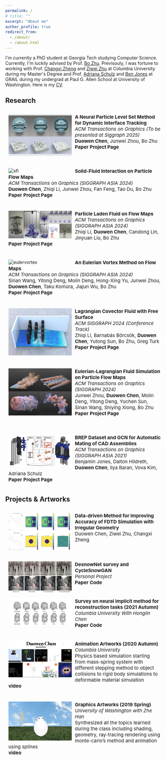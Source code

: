```yaml
---
permalink: /
# title: ""
excerpt: "About me"
author_profile: true
redirect_from: 
  - /about/
  - /about.html
---
```

<style type="text/css">
    #pubContainer{position:relative;}
    #paper{margin-top:20px;padding:10px;border-radius:5px;}
    #paper #paperimg{float:left;width:200px;display:block;margin:0 10px 0 0;padding:0;border:0}
    #paper #paperinfo{margin:0;padding:0;border:0;font-size:15px;}
    #paperinfo a{text-decoration:none;font-weight:700;}
    #abstract{position:relative;border-top:1px solid gray;width:694px;display:none;margin-top:-1px;padding:10px;background:#f0f0f0!important;border-bottom-left-radius:5px;border-bottom-right-radius:5px;font-size:14px;color:#222}
</style>

I'm currently a PhD student at Georgia Tech studying Computer Science. Currently, I'm luckily advised by Prof. [Bo Zhu](https://faculty.cc.gatech.edu/~bozhu/). Previsouly, I was fortune to working with Prof. [Changxi Zheng](http://www.cs.columbia.edu/~cxz/) and [Ziwei Zhu](https://2iw31zhv.github.io/) at Columbia University during my Master's Degree and Prof. [Adriana Schulz](https://homes.cs.washington.edu/~adriana/) and [Ben Jones](https://homes.cs.washington.edu/~benjones/) at GRAIL during my undergrad at Paul G. Allen School at University of Washington.
Here is my [CV](../files/duowenchen_cv_2025.pdf).
## Research
<p>
  <div id='pubContainer'>
    <div id='paper'>
      <div>
        <img id="paperimg" src="../images/neural_pls.png" alt="neural_pls" />
      </div>
      <div id="paperinfo">
        <b>A Neural Particle Level Set Method for Dynamic Interface Tracking</b><br />
        <i>ACM Transactions on Graphics (To be presented at Siggraph 2025)</i><br />
        <b>Duowen Chen</b>, Junwei Zhou, Bo Zhu<br />
        <a nonsmooth="1" href="../projects/neural-pls-project-page/static/pdfs/neural-pls.pdf" class="">Paper</a>
        <a nonsmooth="1" href="../projects/neural-pls-project-page/index.html" class="">Project Page</a>
      </div>
    </div>
    <br />
    <div id='paper'>
      <div>
        <img id="paperimg" src="../projects/pfm-sfi-project-page/static/images/representative.jpg" alt="sfi"/>
      </div>
      <div id='paperinfo'>
        <b>Solid-Fluid Interaction on Particle Flow Maps</b><br />
        <i>ACM Transactions on Graphics (SIGGRAPH ASIA 2024)</i><br />
        <b>Duowen Chen</b>, Zhiqi Li, Junwei Zhou, Fan Feng, Tao Du, Bo Zhu<br />
        <a nonsmooth="1" href="../projects/pfm-sfi-project-page/static/pdfs/SASIA_2024__Solid_Fluid_Interaction_on_Particle_Flow_Maps.pdf" class="">Paper</a>
        <a nonsmooth="1" href="../projects/pfm-sfi-project-page/index.html" class="">Project Page</a>
      </div>
    </div>
    <div id='paper'>
      <div>
        <img id="paperimg" src="../images/papers_407s3.jpg" alt="laden"/>
      </div>
      <div id='paperinfo'>
        <b>Particle Laden Fluid on Flow Maps</b><br />
        <i>ACM Transactions on Graphics (SIGGRAPH ASIA 2024)</i><br />
        Zhiqi Li, <b>Duowen Chen</b>, Candong Lin, Jinyuan Liu, Bo Zhu<br />
        <a nonsmooth="1" href="https://arxiv.org/pdf/2409.06246" class="">Paper</a>
        <a nonsmooth="1" href="https://pearseven.github.io/LadenFlowProject/" class="">Project Page</a>
      </div>
    </div>
    <div id='paper'>
      <div>
        <img id="paperimg" src="../images/papers_1203s3.jpg" alt="eulervortex"/>
      </div>
      <div id='paperinfo'>
        <b>An Eulerian Vortex Method on Flow Maps</b><br />
        <i>ACM Transactions on Graphics (SIGGRAPH ASIA 2024)</i><br />
        Sinan Wang, Yitong Deng, Molin Deng, Hong-Xing Yu, Junwei Zhou, <b>Duowen Chen</b>, Taku Komura, Jiajun Wu, Bo Zhu<br />
        <a nonsmooth="1" href="https://dl.acm.org/doi/pdf/10.1145/3687996" class="">Paper</a>
        <a nonsmooth="1" href="https://evm.sinanw.com/" class="">Project Page</a>
      </div>
    </div>
    <div id='paper'>
      <div>
        <img id="paperimg" src="../images/lag_covector.jpg" alt="lag_covector"/>
      </div>
      <div id='paperinfo'>
        <b>Lagrangian Covector Fluid with Free Surface</b><br />
        <i>ACM SIGGRAPH 2024 (Conference Track)</i><br />
        Zhiqi Li, Barnabás Börcsök, <b>Duowen Chen</b>, Yutong Sun, Bo Zhu, Greg Turk<br />
        <a nonsmooth="1" href="https://arxiv.org/pdf/2405.09801" class="">Paper</a>
        <a nonsmooth="1" href="https://zhiqili-cg.github.io/CovectorFluidFreeSurface/" class="">Project Page</a>
      </div>
    </div>
    <br />
    <div id='paper'>
      <div>
        <img id="paperimg" src="../images/pfm.png" alt="pfm"/>
      </div>
      <div id='paperinfo'>
        <b>Eulerian-Lagrangian Fluid Simulation on Particle Flow Maps</b><br />
        <i>ACM Transactions on Graphics (SIGGRAPH 2024)</i><br />
        Junwei Zhou, <b>Duowen Chen</b>, Molin Deng, Yitong Deng, Yuchen Sun, Sinan Wang, Shiying Xiong, Bo Zhu<br />
        <a nonsmooth="1" href="https://www.arxiv.org/pdf/2405.09672" class="">Paper</a>
        <a nonsmooth="1" href="https://zjw49246.github.io/projects/pfm/" class="">Project Page</a>
      </div>
    </div>
    <br />
    <div id='paper'>
      <div>
        <img id="paperimg" src="../images/project_2.png" alt="project_2"/>
      </div>
      <div id='paperinfo'>
        <b>BREP Dataset and GCN for Automatic Mating of CAD Assemblies</b><br />
        <i>ACM Transactions on Graphics (SIGGRAPH ASIA 2021)</i><br />
        Benjamin Jones, Dalton Hildreth, <b>Duowen Chen</b>, Ilya Baran, Vova Kim, Adriana Schulz<br />
        <a nonsmooth="1" href="https://arxiv.org/pdf/2105.12238.pdf" class="">Paper</a>
        <a nonsmooth="1" href="https://grail.cs.washington.edu/projects/automate/" class="">Project Page</a>
      </div>
    </div>
  </div>
</p>

## Projects & Artworks
<p>
  <div id='pubContainer'>
    <div id='paper'>
      <div>
        <img id="paperimg" src="../images/project_1.png" alt="project_1"/>
      </div>
      <div id='paperinfo'>
        <b>Data-driven Method for Improving Accuracy of FDTD Simulation with Irregular Geometry </b><br />
        Duowen Chen, Ziwei Zhu, Changxi Zheng<br />
        <br />
        <!-- <a nonsmooth="1" href="None" class="">\n</a> -->        
      </div>
    </div>
    <div id='paper'>
      <div>
        <img id="paperimg" src="../images/snow_project.png" alt="snow_project"/>
      </div>
      <div id='paperinfo'>
        <b>DesnowNet survey and CycleSnowGAN</b><br />
        <i>Personal Project</i><br />
        <a nonsmooth="1" href="./files/CycleSNOW.pdf" class="">Paper</a>
        <a nonsmooth="1" href="https://drive.google.com/file/d/1RThID3qo9kXwZ0XjRHKJ240YMcTGfBIc/view?usp=sharing" class="">Code</a>
      </div>
    </div>
    <div id='paper'>
      <div>
        <img id="paperimg" src="../images/project_3.png" alt="project_3"/>
      </div>
      <div id='paperinfo'>
        <b>Survey on neural implicit method for reconstruction tasks (2021 Autumn)</b><br />
        <i>Columbia University With Honglin Chen</i><br />
        <a nonsmooth="1" href="./files/NNDL_Project_Final_Report.pdf" class="">Paper</a>
        <a nonsmooth="1" href="./files/neural-implicit-master.zip" class="">Code</a>
      </div>
    </div>
    <div id='paper'>
      <div>
        <img id="paperimg" src="../images/animation.png" alt="animation"/>
      </div>
      <div id='paperinfo'>
        <b>Animation Artworks (2020 Autumn)</b><br />
        <i>Columbia University</i><br />
        Physics based simulation starting from mass-spring system with different stepping
method to object collisions to rigid body simulations to deformable material simulation <br />
        <a nonsmooth="1" href="https://youtube.com/playlist?list=PLhhmIdpT64hxKqHGQ7K2xsOvjJvvOXw7T" class="">video</a>
      </div>
    </div>
    <div id='paper'>
      <div>
        <img id="paperimg" src="../images/graph.png" alt="graph"/>
      </div>
      <div id='paperinfo'>
        <b>Graphics Artworks (2019 Spring)</b><br />
        <i>University of Washington with Zhe Han</i><br />
        Synthesized all the topics learned during the class including shading, geometry, ray-tracing
rendering using monte-carlo’s method and animation using splines <br />
        <a nonsmooth="1" href="https://courses.cs.washington.edu/courses/cse457/19sp/projects/animator/artifacts/8/animation.mp4" class="">video</a>
      </div>
    </div>
  </div>
</p>

